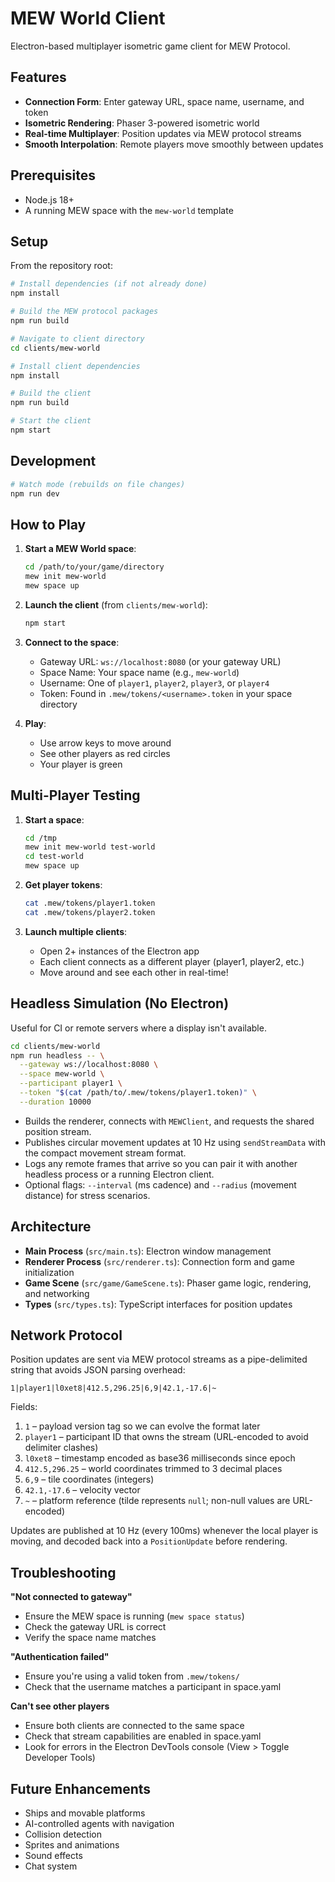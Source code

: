 # MEW World Client

Electron-based multiplayer isometric game client for MEW Protocol.

## Features

- **Connection Form**: Enter gateway URL, space name, username, and token
- **Isometric Rendering**: Phaser 3-powered isometric world
- **Real-time Multiplayer**: Position updates via MEW protocol streams
- **Smooth Interpolation**: Remote players move smoothly between updates

## Prerequisites

- Node.js 18+
- A running MEW space with the `mew-world` template

## Setup

From the repository root:

```bash
# Install dependencies (if not already done)
npm install

# Build the MEW protocol packages
npm run build

# Navigate to client directory
cd clients/mew-world

# Install client dependencies
npm install

# Build the client
npm run build

# Start the client
npm start
```

## Development

```bash
# Watch mode (rebuilds on file changes)
npm run dev
```

## How to Play

1. **Start a MEW World space**:
   ```bash
   cd /path/to/your/game/directory
   mew init mew-world
   mew space up
   ```

2. **Launch the client** (from `clients/mew-world`):
   ```bash
   npm start
   ```

3. **Connect to the space**:
   - Gateway URL: `ws://localhost:8080` (or your gateway URL)
   - Space Name: Your space name (e.g., `mew-world`)
   - Username: One of `player1`, `player2`, `player3`, or `player4`
   - Token: Found in `.mew/tokens/<username>.token` in your space directory

4. **Play**:
   - Use arrow keys to move around
   - See other players as red circles
   - Your player is green

## Multi-Player Testing

1. **Start a space**:
   ```bash
   cd /tmp
   mew init mew-world test-world
   cd test-world
   mew space up
   ```

2. **Get player tokens**:
   ```bash
   cat .mew/tokens/player1.token
   cat .mew/tokens/player2.token
   ```

3. **Launch multiple clients**:
   - Open 2+ instances of the Electron app
   - Each client connects as a different player (player1, player2, etc.)
   - Move around and see each other in real-time!

## Headless Simulation (No Electron)

Useful for CI or remote servers where a display isn't available.

```bash
cd clients/mew-world
npm run headless -- \
  --gateway ws://localhost:8080 \
  --space mew-world \
  --participant player1 \
  --token "$(cat /path/to/.mew/tokens/player1.token)" \
  --duration 10000
```

- Builds the renderer, connects with `MEWClient`, and requests the shared position stream.
- Publishes circular movement updates at 10 Hz using `sendStreamData` with the compact movement stream format.
- Logs any remote frames that arrive so you can pair it with another headless process or a running Electron client.
- Optional flags: `--interval` (ms cadence) and `--radius` (movement distance) for stress scenarios.

## Architecture

- **Main Process** (`src/main.ts`): Electron window management
- **Renderer Process** (`src/renderer.ts`): Connection form and game initialization
- **Game Scene** (`src/game/GameScene.ts`): Phaser game logic, rendering, and networking
- **Types** (`src/types.ts`): TypeScript interfaces for position updates

## Network Protocol

Position updates are sent via MEW protocol streams as a pipe-delimited string that avoids JSON parsing overhead:

```
1|player1|l0xet8|412.5,296.25|6,9|42.1,-17.6|~
```

Fields:

1. `1` – payload version tag so we can evolve the format later
2. `player1` – participant ID that owns the stream (URL-encoded to avoid delimiter clashes)
3. `l0xet8` – timestamp encoded as base36 milliseconds since epoch
4. `412.5,296.25` – world coordinates trimmed to 3 decimal places
5. `6,9` – tile coordinates (integers)
6. `42.1,-17.6` – velocity vector
7. `~` – platform reference (tilde represents `null`; non-null values are URL-encoded)

Updates are published at 10 Hz (every 100ms) whenever the local player is moving, and decoded back into a `PositionUpdate` before rendering.

## Troubleshooting

**"Not connected to gateway"**
- Ensure the MEW space is running (`mew space status`)
- Check the gateway URL is correct
- Verify the space name matches

**"Authentication failed"**
- Ensure you're using a valid token from `.mew/tokens/`
- Check that the username matches a participant in space.yaml

**Can't see other players**
- Ensure both clients are connected to the same space
- Check that stream capabilities are enabled in space.yaml
- Look for errors in the Electron DevTools console (View > Toggle Developer Tools)

## Future Enhancements

- Ships and movable platforms
- AI-controlled agents with navigation
- Collision detection
- Sprites and animations
- Sound effects
- Chat system

